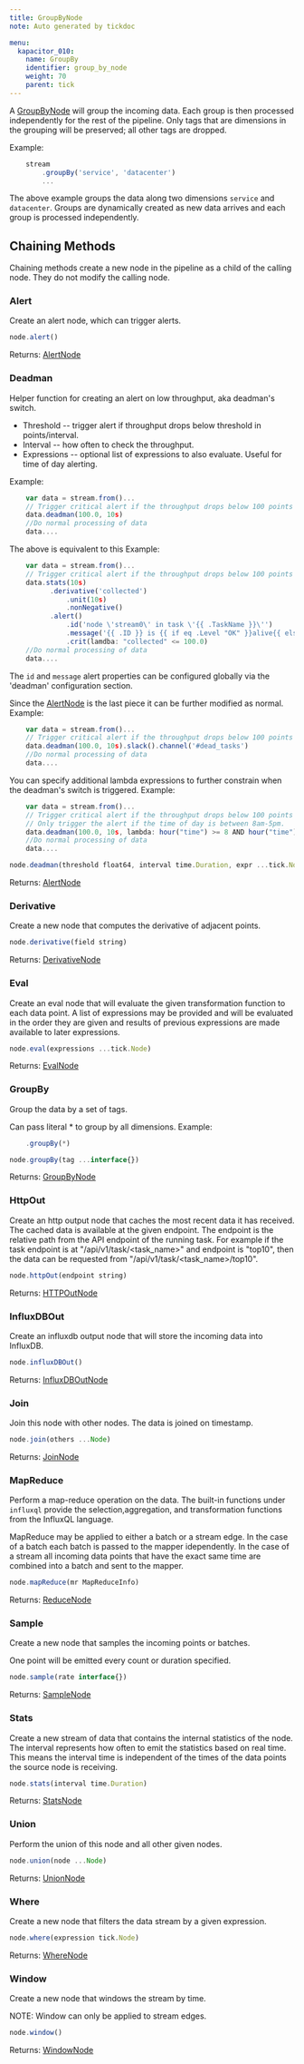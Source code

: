 ```yaml
---
title: GroupByNode
note: Auto generated by tickdoc

menu:
  kapacitor_010:
    name: GroupBy
    identifier: group_by_node
    weight: 70
    parent: tick
---
```


A [GroupByNode](/kapacitor/v0.10/tick/group_by_node/) will group the incoming data. 
Each group is then processed independently for the rest of the pipeline. 
Only tags that are dimensions in the grouping will be preserved; 
all other tags are dropped. 

Example: 


```javascript
    stream
        .groupBy('service', 'datacenter')
        ...
```

The above example groups the data along two dimensions `service` and `datacenter`. 
Groups are dynamically created as new data arrives and each group is processed 
independently. 


Chaining Methods
----------------

Chaining methods create a new node in the pipeline as a child of the calling node. They do not modify the calling node.

### Alert

Create an alert node, which can trigger alerts. 


```javascript
node.alert()
```

Returns: [AlertNode](/kapacitor/v0.10/tick/alert_node/)


### Deadman

Helper function for creating an alert on low throughput, aka deadman&#39;s switch. 

- Threshold -- trigger alert if throughput drops below threshold in points/interval. 
- Interval -- how often to check the throughput. 
- Expressions -- optional list of expressions to also evaluate. Useful for time of day alerting. 

Example: 


```javascript
    var data = stream.from()...
    // Trigger critical alert if the throughput drops below 100 points per 10s and checked every 10s.
    data.deadman(100.0, 10s)
    //Do normal processing of data
    data....
```

The above is equivalent to this 
Example: 


```javascript
    var data = stream.from()...
    // Trigger critical alert if the throughput drops below 100 points per 10s and checked every 10s.
    data.stats(10s)
          .derivative('collected')
              .unit(10s)
              .nonNegative()
          .alert()
              .id('node \'stream0\' in task \'{{ .TaskName }}\'')
              .message('{{ .ID }} is {{ if eq .Level "OK" }}alive{{ else }}dead{{ end }}: {{ index .Fields "collected" | printf "%0.3f" }} points/10s.')
              .crit(lamdba: "collected" <= 100.0)
    //Do normal processing of data
    data....
```

The `id` and `message` alert properties can be configured globally via the &#39;deadman&#39; configuration section. 

Since the [AlertNode](/kapacitor/v0.10/tick/alert_node/) is the last piece it can be further modified as normal. 
Example: 


```javascript
    var data = stream.from()...
    // Trigger critical alert if the throughput drops below 100 points per 1s and checked every 10s.
    data.deadman(100.0, 10s).slack().channel('#dead_tasks')
    //Do normal processing of data
    data....
```

You can specify additional lambda expressions to further constrain when the deadman&#39;s switch is triggered. 
Example: 


```javascript
    var data = stream.from()...
    // Trigger critical alert if the throughput drops below 100 points per 10s and checked every 10s.
    // Only trigger the alert if the time of day is between 8am-5pm.
    data.deadman(100.0, 10s, lambda: hour("time") >= 8 AND hour("time") <= 17)
    //Do normal processing of data
    data....
```



```javascript
node.deadman(threshold float64, interval time.Duration, expr ...tick.Node)
```

Returns: [AlertNode](/kapacitor/v0.10/tick/alert_node/)


### Derivative

Create a new node that computes the derivative of adjacent points. 


```javascript
node.derivative(field string)
```

Returns: [DerivativeNode](/kapacitor/v0.10/tick/derivative_node/)


### Eval

Create an eval node that will evaluate the given transformation function to each data point. 
A list of expressions may be provided and will be evaluated in the order they are given 
and results of previous expressions are made available to later expressions. 


```javascript
node.eval(expressions ...tick.Node)
```

Returns: [EvalNode](/kapacitor/v0.10/tick/eval_node/)


### GroupBy

Group the data by a set of tags. 

Can pass literal * to group by all dimensions. 
Example: 


```javascript
    .groupBy(*)
```



```javascript
node.groupBy(tag ...interface{})
```

Returns: [GroupByNode](/kapacitor/v0.10/tick/group_by_node/)


### HttpOut

Create an http output node that caches the most recent data it has received. 
The cached data is available at the given endpoint. 
The endpoint is the relative path from the API endpoint of the running task. 
For example if the task endpoint is at &#34;/api/v1/task/&lt;task_name&gt;&#34; and endpoint is 
&#34;top10&#34;, then the data can be requested from &#34;/api/v1/task/&lt;task_name&gt;/top10&#34;. 


```javascript
node.httpOut(endpoint string)
```

Returns: [HTTPOutNode](/kapacitor/v0.10/tick/http_out_node/)


### InfluxDBOut

Create an influxdb output node that will store the incoming data into InfluxDB. 


```javascript
node.influxDBOut()
```

Returns: [InfluxDBOutNode](/kapacitor/v0.10/tick/influx_d_b_out_node/)


### Join

Join this node with other nodes. The data is joined on timestamp. 


```javascript
node.join(others ...Node)
```

Returns: [JoinNode](/kapacitor/v0.10/tick/join_node/)


### MapReduce

Perform a map-reduce operation on the data. 
The built-in functions under `influxql` provide the 
selection,aggregation, and transformation functions 
from the InfluxQL language. 

MapReduce may be applied to either a batch or a stream edge. 
In the case of a batch each batch is passed to the mapper idependently. 
In the case of a stream all incoming data points that have 
the exact same time are combined into a batch and sent to the mapper. 


```javascript
node.mapReduce(mr MapReduceInfo)
```

Returns: [ReduceNode](/kapacitor/v0.10/tick/reduce_node/)


### Sample

Create a new node that samples the incoming points or batches. 

One point will be emitted every count or duration specified. 


```javascript
node.sample(rate interface{})
```

Returns: [SampleNode](/kapacitor/v0.10/tick/sample_node/)


### Stats

Create a new stream of data that contains the internal statistics of the node. 
The interval represents how often to emit the statistics based on real time. 
This means the interval time is independent of the times of the data points the source node is receiving. 


```javascript
node.stats(interval time.Duration)
```

Returns: [StatsNode](/kapacitor/v0.10/tick/stats_node/)


### Union

Perform the union of this node and all other given nodes. 


```javascript
node.union(node ...Node)
```

Returns: [UnionNode](/kapacitor/v0.10/tick/union_node/)


### Where

Create a new node that filters the data stream by a given expression. 


```javascript
node.where(expression tick.Node)
```

Returns: [WhereNode](/kapacitor/v0.10/tick/where_node/)


### Window

Create a new node that windows the stream by time. 

NOTE: Window can only be applied to stream edges. 


```javascript
node.window()
```

Returns: [WindowNode](/kapacitor/v0.10/tick/window_node/)

